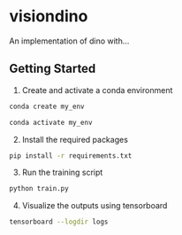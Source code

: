 # visiondino

An implementation of dino with...

## Getting Started

1. Create and activate a conda environment
```bash
conda create my_env
```
```bash
conda activate my_env
```

2. Install the required packages
```bash
pip install -r requirements.txt
```

3. Run the training script
```bash
python train.py
```

4. Visualize the outputs using tensorboard
```bash
tensorboard --logdir logs
```

